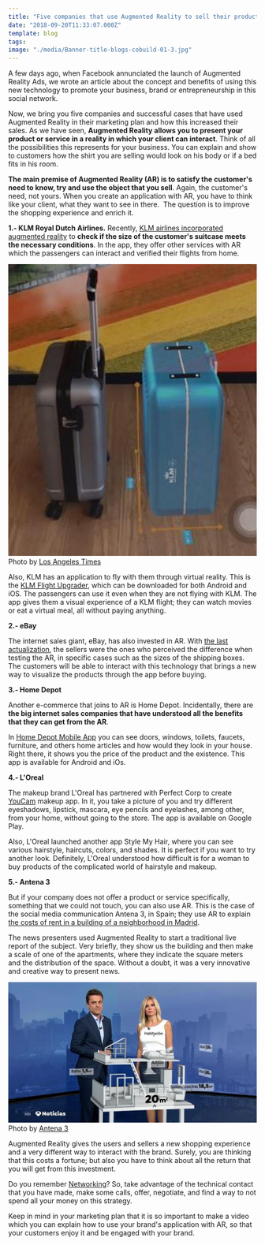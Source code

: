 ```yaml
---
title: "Five companies that use Augmented Reality to sell their products"
date: "2018-09-20T11:33:07.000Z"
template: blog
tags: 
image: "./media/Banner-title-blogs-cobuild-01-3.jpg"
---
```


A few days ago, when Facebook annunciated the launch of Augmented Reality Ads, we wrote an article about the concept and benefits of using this new technology to promote your business, brand or entrepreneurship in this social network.

Now, we bring you five companies and successful cases that have used Augmented Reality in their marketing plan and how this increased their sales. As we have seen, **Augmented Reality allows you to present your product or service in a reality in which your client can interact**. Think of all the possibilities this represents for your business. You can explain and show to customers how the shirt you are selling would look on his body or if a bed fits in his room. 

**The main premise of Augmented Reality (AR) is to satisfy the customer's need to know, try and use the object that you sell**. Again, the customer's need, not yours. When you create an application with AR, you have to think like your client, what they want to see in there.  The question is to improve the shopping experience and enrich it.   

**1.- KLM Royal Dutch Airlines.** Recently, [KLM airlines incorporated augmented reality](https://www.youtube.com/watch?v=LAvRIFN_hNc) to **check if the size of the customer's suitcase meets the necessary conditions**. In the app, they offer other services with AR which the passengers can interact and verified their flights from home.

![Suitcases](./media/image3-asd4231sda.jpg)  
<credits>Photo by [Los Angeles Times](https://www.latimes.com/)</credits>

Also, KLM has an application to fly with them through virtual reality. This is the [KLM Flight Upgrader](https://www.youtube.com/watch?v=PwTFsXDmHx0), which can be downloaded for both Android and iOS. The passengers can use it even when they are not flying with KLM. The app gives them a visual experience of a KLM flight; they can watch movies or eat a virtual meal, all without paying anything.   

**2.- eBay** 

The internet sales giant, eBay, has also invested in AR. With [the last actualization](https://www.youtube.com/watch?v=7ezT7omejfk), the sellers were the ones who perceived the difference when testing the AR, in specific cases such as the sizes of the shipping boxes. The customers will be able to interact with this technology that brings a new way to visualize the products through the app before buying.   

**3.- Home Depot** 

Another e-commerce that joins to AR is Home Depot. Incidentally, there are **the big internet sales companies that have understood all the benefits that they can get from the AR**. 

In [Home Depot Mobile App](https://www.youtube.com/watch?v=yETvPdW9J4s) you can see doors, windows, toilets, faucets, furniture, and others home articles and how would they look in your house. Right there, it shows you the price of the product and the existence. This app is available for Android and iOs.   

**4.- L'Oreal** 

The makeup brand L'Oreal has partnered with Perfect Corp to create [YouCam](https://www.youtube.com/watch?v=6B5XBcSqdjU) makeup app. In it, you take a picture of you and try different eyeshadows, lipstick, mascara, eye pencils and eyelashes, among other, from your home, without going to the store. The app is available on Google Play.

Also, L'Oreal launched another app Style My Hair, where you can see various hairstyle, haircuts, colors, and shades. It is perfect if you want to try another look. Definitely, L'Oreal understood how difficult is for a woman to buy products of the complicated world of hairstyle and makeup. 

**5.- Antena 3** 

But if your company does not offer a product or service specifically, something that we could not touch, you can also use AR. This is the case of the social media communication Antena 3, in Spain; they use AR to explain [the costs of rent in a building of a neighborhood in Madrid](https://www.antena3.com/noticias/tecnologia/asi-ha-estrenado-antena-3-noticias-la-realidad-aumentada-en-su-informativo_201809075b9295630cf2a2488845ada3.html). 

The news presenters used Augmented Reality to start a traditional live report of the subject. Very briefly, they show us the building and then make a scale of one of the apartments, where they indicate the square meters and the distribution of the space. Without a doubt, it was a very innovative and creative way to present news.  

![Antena 3](./media/unnamed-23221-1.jpg)
<credits>Photo by [Antena 3](https://www.antena3.com/)</credits>

Augmented Reality gives the users and sellers a new shopping experience and a very different way to interact with the brand. Surely, you are thinking that this costs a fortune; but also you have to think about all the return that you will get from this investment. 

Do you remember [Networking](https://cobuildlab.com/blog/networking-for-entrepreneurs-the-key-to-growth)? So, take advantage of the technical contact that you have made, make some calls, offer, negotiate, and find a way to not spend all your money on this strategy. 

Keep in mind in your marketing plan that it is so important to make a video which you can explain how to use your brand's application with AR, so that your customers enjoy it and be engaged with your brand.
